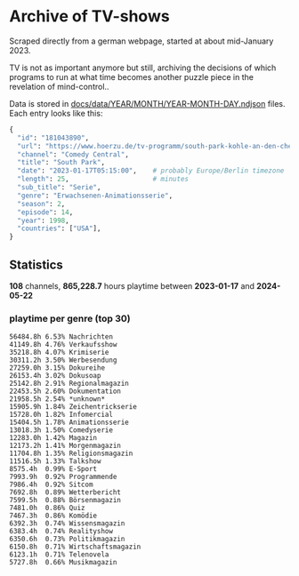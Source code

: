 # Archive of TV-shows

Scraped directly from a german webpage, started at about mid-January 2023.

TV is not as important anymore but still, archiving the decisions of which programs to run at what time
becomes another puzzle piece in the revelation of mind-control.. 

Data is stored in [docs/data/YEAR/MONTH/YEAR-MONTH-DAY.ndjson](docs/data/) files. 
Each entry looks like this:

```python
{
  "id": "181043890", 
  "url": "https://www.hoerzu.de/tv-programm/south-park-kohle-an-den-chefkoch/bid_181043890/", 
  "channel": "Comedy Central", 
  "title": "South Park", 
  "date": "2023-01-17T05:15:00",    # probably Europe/Berlin timezone 
  "length": 25,                     # minutes 
  "sub_title": "Serie", 
  "genre": "Erwachsenen-Animationsserie", 
  "season": 2, 
  "episode": 14, 
  "year": 1998, 
  "countries": ["USA"],
}
```

## Statistics

**108** channels, **865,228.7** hours playtime between **2023-01-17** and **2024-05-22**


### playtime per genre (top 30)

    56484.8h 6.53% Nachrichten
    41149.8h 4.76% Verkaufsshow
    35218.8h 4.07% Krimiserie
    30311.2h 3.50% Werbesendung
    27259.0h 3.15% Dokureihe
    26153.4h 3.02% Dokusoap
    25142.8h 2.91% Regionalmagazin
    22453.5h 2.60% Dokumentation
    21958.5h 2.54% *unknown*
    15905.9h 1.84% Zeichentrickserie
    15728.0h 1.82% Infomercial
    15404.5h 1.78% Animationsserie
    13018.3h 1.50% Comedyserie
    12283.0h 1.42% Magazin
    12173.2h 1.41% Morgenmagazin
    11704.8h 1.35% Religionsmagazin
    11516.5h 1.33% Talkshow
    8575.4h  0.99% E-Sport
    7993.9h  0.92% Programmende
    7986.4h  0.92% Sitcom
    7692.8h  0.89% Wetterbericht
    7599.5h  0.88% Börsenmagazin
    7481.0h  0.86% Quiz
    7467.3h  0.86% Komödie
    6392.3h  0.74% Wissensmagazin
    6383.4h  0.74% Realityshow
    6350.6h  0.73% Politikmagazin
    6150.8h  0.71% Wirtschaftsmagazin
    6123.1h  0.71% Telenovela
    5727.8h  0.66% Musikmagazin
